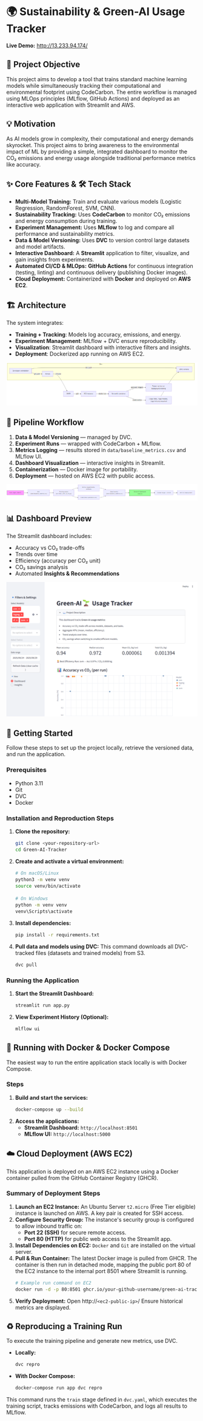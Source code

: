 # 🌍 Sustainability & Green-AI Usage Tracker

**Live Demo:** http://13.233.94.174/

## 🚀 Project Objective
This project aims to develop a tool that trains standard machine learning models while simultaneously tracking their computational and environmental footprint using CodeCarbon. The entire workflow is managed using MLOps principles (MLflow, GitHub Actions) and deployed as an interactive web application with Streamlit and AWS.

## 💡 Motivation
As AI models grow in complexity, their computational and energy demands skyrocket. This project aims to bring awareness to the environmental impact of ML by providing a simple, integrated dashboard to monitor the CO₂ emissions and energy usage alongside traditional performance metrics like accuracy.

## ✨ Core Features & 🛠️ Tech Stack
-   **Multi-Model Training:** Train and evaluate various models (Logistic Regression, RandomForest, SVM, CNN).
-   **Sustainability Tracking:** Uses **CodeCarbon** to monitor CO₂ emissions and energy consumption during training.
-   **Experiment Management:** Uses **MLflow** to log and compare all performance and sustainability metrics.
-   **Data & Model Versioning:** Uses **DVC** to version control large datasets and model artifacts.
-   **Interactive Dashboard:** A **Streamlit** application to filter, visualize, and gain insights from experiments.
-   **Automated CI/CD & MLOps:** **GitHub Actions** for continuous integration (testing, linting) and continuous delivery (publishing Docker images).
-   **Cloud Deployment:** Containerized with **Docker** and deployed on **AWS EC2**.

## 🏗️ Architecture
The system integrates:
- **Training + Tracking**: Models log accuracy, emissions, and energy.
- **Experiment Management**: MLflow + DVC ensure reproducibility.
- **Visualization**: Streamlit dashboard with interactive filters and insights.
- **Deployment**: Dockerized app running on AWS EC2.

![Architecture Diagram](docs/screenshots/architecture.png)

## 🔄 Pipeline Workflow
1. **Data & Model Versioning** — managed by DVC.  
2. **Experiment Runs** — wrapped with CodeCarbon + MLflow.  
3. **Metrics Logging** — results stored in `data/baseline_metrics.csv` and MLflow UI.  
4. **Dashboard Visualization** — interactive insights in Streamlit.  
5. **Containerization** — Docker image for portability.  
6. **Deployment** — hosted on AWS EC2 with public access.

![Pipeline Flowchart](docs/screenshots/pipeline.png)

## 📊 Dashboard Preview
The Streamlit dashboard includes:
- Accuracy vs CO₂ trade-offs
- Trends over time
- Efficiency (accuracy per CO₂ unit)
- CO₂ savings analysis
- Automated **Insights & Recommendations**

![Dashboard Screenshot](tests/screenshots/dashboard_filtered.png) 

## 🚀 Getting Started
Follow these steps to set up the project locally, retrieve the versioned data, and run the application.

### Prerequisites
- Python 3.11
- Git
- DVC 
- Docker

### Installation and Reproduction Steps
1.  **Clone the repository:**
    ```bash
    git clone <your-repository-url>
    cd Green-AI-Tracker
    ```
2.  **Create and activate a virtual environment:**
    ```bash
    # On macOS/Linux
    python3 -m venv venv
    source venv/bin/activate

    # On Windows
    python -m venv venv
    venv\Scripts\activate
    ```
3.  **Install dependencies:**
    ```bash
    pip install -r requirements.txt
    ```
4.  **Pull data and models using DVC:**
    This command downloads all DVC-tracked files (datasets and trained models) from S3.
    ```bash
    dvc pull
    ```

### Running the Application
1.  **Start the Streamlit Dashboard:**
    ```bash
    streamlit run app.py
    ```
2.  **View Experiment History (Optional):**
    ```bash
    mlflow ui
    ```

## 🐳 Running with Docker & Docker Compose
The easiest way to run the entire application stack locally is with Docker Compose.

### Steps
1.  **Build and start the services:**
    ```bash
    docker-compose up --build
    ```
2.  **Access the applications:**
    -   **Streamlit Dashboard:** `http://localhost:8501`
    -   **MLflow UI:** `http://localhost:5000`

## ☁️ Cloud Deployment (AWS EC2)
This application is deployed on an AWS EC2 instance using a Docker container pulled from the GitHub Container Registry (GHCR).

### Summary of Deployment Steps
1.  **Launch an EC2 Instance:** An Ubuntu Server `t2.micro` (Free Tier eligible) instance is launched on AWS. A key pair is created for SSH access.
2.  **Configure Security Group:** The instance's security group is configured to allow inbound traffic on:
    -   **Port 22 (SSH)** for secure remote access.
    -   **Port 80 (HTTP)** for public web access to the Streamlit app.
3.  **Install Dependencies on EC2:** `Docker` and `Git` are installed on the virtual server.
4.  **Pull & Run Container:** The latest Docker image is pulled from GHCR. The container is then run in detached mode, mapping the public port 80 of the EC2 instance to the internal port 8501 where Streamlit is running.
    ```bash
    # Example run command on EC2
    docker run -d -p 80:8501 ghcr.io/your-github-username/green-ai-tracker:latest
    ```
5.  **Verify Deployment:** Open http://`<ec2-public-ip>`/
Ensure historical metrics are displayed.    

## ♻️ Reproducing a Training Run
To execute the training pipeline and generate new metrics, use DVC.

-   **Locally:**
    ```bash
    dvc repro
    ```
-   **With Docker Compose:**
    ```bash
    docker-compose run app dvc repro
    ```
This command runs the `train` stage defined in `dvc.yaml`, which executes the training script, tracks emissions with CodeCarbon, and logs all results to MLflow.